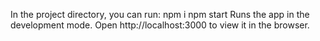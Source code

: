 In the project directory, you can run:
npm i
npm start
Runs the app in the development mode.
Open http://localhost:3000 to view it in the browser.





